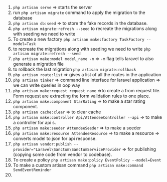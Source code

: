 1. `php artisan serve` => starts the server
2.  run `php artisan migrate` command to apply the migration to the database 
3. `php artisan db:seed` => to store the fake records in the database.
4. `php artisan migrate:refresh --seed` to recreate the migrations along with seeding we need to write
5. To create a new factory `php artisan make:factory TaskFactory --model=Task`
6. to recreate the migrations along with seeding we need to write `php artisan migrate:refresh --seed`
7. `php artisan make:model model_name -m` => `-m` flag tells laravel to also generate a migration file
8. to rollback the last migration `php artisan migrate:rollback`
9. `php artisan route:list` => gives a list of all the routes in the application
10. `php artisan tinker` => command line interface for laravel application => we can write queries in oop way
11. `php artisan make:request request_name` =>to create a from request file. Form request are extracting the form validation rules to one place. 
12. `php artisan make:component StarRating` => to make a star rating component.
13. `php artisan cache:clear` => to clear cache
14. `php artisan make:controller Api/AttendeeController --api` => to make a controller for api s.
15. `php artisan make:seeder AttendeeSeeder` => to make a seeder
16. `php artisan make:resource AttendeeResource` => to make a resource => converts model to json for api response.
17. `php artisan vendor:publish --provider="Laravel\Sanctum\SanctumServiceProvider` => for publishing (copying some code from vendor to codebase).
18. To create a policy `php artisan make:policy EventPolicy --model=Event`
19. To make a custom artisan command `php artisan make:command SendEventReminder`
20. 

